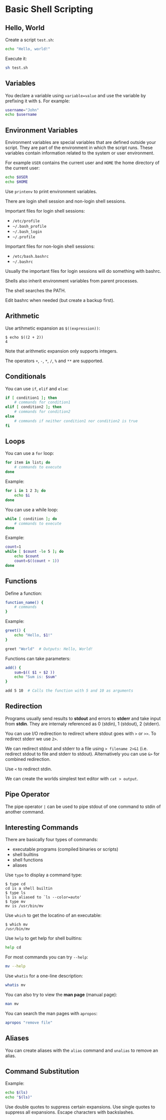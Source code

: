 # Basic Shell Scripting

## Hello, World

Create a script `test.sh`:

```sh
echo "Hello, world!"
```

Execute it:

```sh
sh test.sh
```

## Variables

You declare a variable using `variable=value` and use the variable by prefixing it with `$`.
For example:

```sh
username="John"
echo $username
```

## Environment Variables

Environment variables are special variables that are defined outside your script.
They are part of the environment in which the script runs.
These variables contain information related to the system or user environment.

For example `USER` contains the current user and `HOME` the home directory of the current user:

```sh
echo $USER
echo $HOME
```

Use `printenv` to print environment variables.

There are login shell session and non-login shell sessions.

Important files for login shell sessions:

- `/etc/profile`
- `~/.bash_profile`
- `~/.bash_login`
- `~/.profile`

Important files for non-login shell sessions:

- `/etc/bash.bashrc`
- `~/.bashrc`

Usually the important files for login sessions will do something with bashrc.

Shells also inherit environment variables from parent processes.

The shell searches the PATH.

Edit bashrc when needed (but create a backup first).

## Arithmetic

Use artihmetic expansion as `$((expression))`:

```console
$ echo $((2 + 2))
4
```

Note that arithmetic expansion only supports integers.

The operators `+`, `-`, `*`, `/`, `%` and `**` are supported.

## Conditionals

You can use `if`, `elif` and `else`:

```sh
if [ condition1 ]; then
    # commands for condition1
elif [ condition2 ]; then
    # commands for condition2
else
    # commands if neither condition1 nor condition2 is true
fi
```

## Loops

You can use a `for` loop:

```sh
for item in list; do
    # commands to execute
done
```

Example:

```sh
for i in 1 2 3; do
    echo $i
done
```

You can use a while loop:

```sh
while [ condition ]; do
    # commands to execute
done
```

Example:

```sh
count=1
while [ $count -le 5 ]; do
    echo $count
    count=$((count + 1))
done
```

## Functions

Define a function:

```sh
function_name() {
    # commands
}
```

Example:

```sh
greet() {
    echo "Hello, $1!"
}

greet "World"  # Outputs: Hello, World!
```

Functions can take parameters:

```sh
add() {
    sum=$(( $1 + $2 ))
    echo "Sum is: $sum"
}

add 5 10  # Calls the function with 5 and 10 as arguments
```

## Redirection

Programs usually send results to **stdout** and errors to **stderr** and take input from **stdin**.
They are internaly referenced as 0 (stdin), 1 (stdout), 2 (stderr).

You can use I/O redirection to redirect where stdout goes with `>` or `>>`.
To redirect stderr we use `2>`.

We can redirect stdout and stderr to a file using `> filename 2>&1` (i.e. redirect stdout to file and stderr to stdout).
Alternatively you can use `&>` for combined redirection.

Use `<` to redirect stdin.

We can create the worlds simplest text editor with `cat > output`.

## Pipe Operator

The pipe operator `|` can be used to pipe stdout of one command to stdin of another command.

## Interesting Commands

There are basically four types of commands:

- executable programs (compiled binaries or scripts)
- shell builtins
- shell functions
- aliases

Use `type` to display a command type:

```console
$ type cd
cd is a shell builtin
$ type ls
ls is aliased to `ls --color=auto'
$ type mv
mv is /usr/bin/mv
```

Use `which` to get the locatino of an executable:

```console
$ which mv
/usr/bin/mv
```

Use `help` to get help for shell builtins:

```sh
help cd
```

For most commands you can try `--help`:

```sh
mv --help
```

Use `whatis` for a one-line description:

```sh
whatis mv
```

You can also try to view the **man page** (manual page):

```sh
man mv
```

You can search the man pages with `apropos`:

```sh
apropos "remove file"
```

## Aliases

You can create aliases with the `alias` command and `unalias` to remove an alias.

## Command Substitution

Example:

```sh
echo $(ls)
echo "$(ls)"
```

Use double quotes to suppress certain expansions.
Use single quotes to suppress all expansions.
Escape characters with backslashes.
